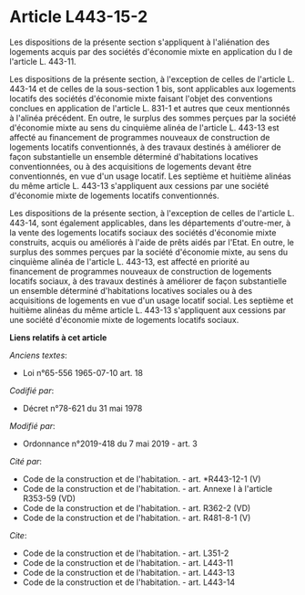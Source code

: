 # Article L443-15-2

Les dispositions de la présente section s'appliquent à l'aliénation des logements acquis par des sociétés d'économie mixte en
application du I de l'article L. 443-11.

Les dispositions de la présente section, à l'exception de celles de l'article L. 443-14 et de celles de la sous-section 1
bis, sont applicables aux logements locatifs des sociétés d'économie mixte faisant l'objet des conventions conclues en
application de l'article L. 831-1 et autres que ceux mentionnés à l'alinéa précédent. En outre, le surplus des sommes perçues
par la société d'économie mixte au sens du cinquième alinéa de l'article L. 443-13 est affecté au financement de programmes
nouveaux de construction de logements locatifs conventionnés, à des travaux destinés à améliorer de façon substantielle un
ensemble déterminé d'habitations locatives conventionnées, ou à des acquisitions de logements devant être conventionnés, en
vue d'un usage locatif. Les septième et huitième alinéas du même article L. 443-13 s'appliquent aux cessions par une société
d'économie mixte de logements locatifs conventionnés.

Les dispositions de la présente section, à l'exception de celles de l'article L. 443-14, sont également applicables, dans les
départements d'outre-mer, à la vente des logements locatifs sociaux des sociétés d'économie mixte construits, acquis ou
améliorés à l'aide de prêts aidés par l'Etat. En outre, le surplus des sommes perçues par la société d'économie mixte, au
sens du cinquième alinéa de l'article L. 443-13, est affecté en priorité au financement de programmes nouveaux de
construction de logements locatifs sociaux, à des travaux destinés à améliorer de façon substantielle un ensemble déterminé
d'habitations locatives sociales ou à des acquisitions de logements en vue d'un usage locatif social. Les septième et
huitième alinéas du même article L. 443-13 s'appliquent aux cessions par une société d'économie mixte de logements locatifs
sociaux.

**Liens relatifs à cet article**

_Anciens textes_:

  - Loi n°65-556 1965-07-10 art. 18

_Codifié par_:

  - Décret n°78-621 du 31 mai 1978

_Modifié par_:

  - Ordonnance n°2019-418 du 7 mai 2019 - art. 3

_Cité par_:

  - Code de la construction et de l'habitation. - art. *R443-12-1 (V)
  - Code de la construction et de l'habitation. - art. Annexe I à l'article R353-59 (VD)
  - Code de la construction et de l'habitation. - art. R362-2 (VD)
  - Code de la construction et de l'habitation. - art. R481-8-1 (V)

_Cite_:

  - Code de la construction et de l'habitation. - art. L351-2
  - Code de la construction et de l'habitation. - art. L443-11
  - Code de la construction et de l'habitation. - art. L443-13
  - Code de la construction et de l'habitation. - art. L443-14
